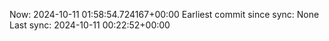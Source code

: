 Now: 2024-10-11 01:58:54.724167+00:00 Earliest commit since sync: None Last sync: 2024-10-11 00:22:52+00:00
